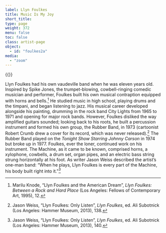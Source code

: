 ```yaml
---
label: Llyn Foulkes
title: Music Is My Joy
short_title:
type: page
weight: 372
menu: false
toc: false
class: artist-page
object:
  - id: "foulkes2a"
media:
  - "zoom"
---
```

{{<q-figure id="foulkes2a">}}

Llyn Foulkes had his own vaudeville band when he was eleven years old. Inspired by Spike Jones, the trumpet-blowing, cowbell-ringing comedic musician and performer, Foulkes built his own musical contraption equipped with horns and bells.[^1] He studied music in high school, playing drums and the timpani, and began listening to jazz. His musical career developed alongside his painting, drumming in the rock band City Lights from 1965 to 1971 and opening for major rock bands. However, Foulkes disliked the way amplified guitars sounded; looking back to his roots, he built a percussion instrument and formed his own group, the Rubber Band, in 1973 (cartoonist Robert Crumb drew a cover for its record, which was never released).[^2] The Rubber Band played on the *Tonight Show Starring Johnny Carson* in 1974 but broke up in 1977. Foulkes, ever the loner, continued work on his instrument. The Machine, as it came to be known, comprised horns, a xylophone, cowbells, a drum set, organ pipes, and an electric bass string strung horizontally at his foot. As writer Jason Weiss described the artist’s one-man band: “When he plays, Llyn Foulkes is every part of the Machine, his body built right into it.”[^3]

[^1]: Marilu Knode, “Llyn Foulkes and the American Dream”, *Llyn Foulkes: Between a Rock and Hard Place* (Los Angeles: Fellows of Contemporary Art, 1995), 12.

[^2]: Jason Weiss, “Llyn Foulkes: Only Listen”, *Llyn Foulkes*, ed. Ali Subotnick (Los Angeles: Hammer Museum, 2013), 138.

[^3]: Jason Weiss, “Llyn Foulkes: Only Listen”, *Llyn Foulkes*, ed. Ali Subotnick (Los Angeles: Hammer Museum, 2013), 140.
